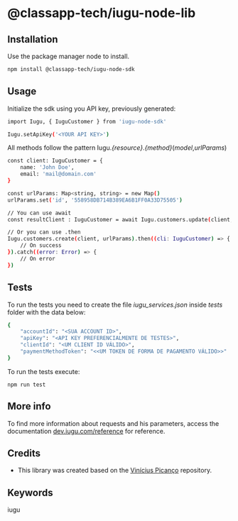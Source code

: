 # @classapp-tech/iugu-node-lib

## Installation
Use the package manager node to install.

```bash
npm install @classapp-tech/iugu-node-sdk
```

## Usage
Initialize the sdk using you API key, previously generated:

```bash
import Iugu, { IuguCustomer } from 'iugu-node-sdk'

Iugu.setApiKey('<YOUR API KEY>')
```
All methods follow the pattern Iugu._{resource}_._{method}_(_model_,_urlParams_)

```bash
const client: IuguCustomer = {
    name: 'John Doe',
    email: 'mail@domain.com'
}

const urlParams: Map<string, string> = new Map()
urlParams.set('id', '558958DB714B389EA6B1FF0A33D75505')

// You can use await
const resultClient : IuguCustomer = await Iugu.customers.update(client, urlParams)

// Or you can use .then
Iugu.customers.create(client, urlParams).then((cli: IuguCustomer) => {
    // On success
}).catch((error: Error) => {
    // On error
})
```
## Tests
To run the tests you need to create the file _iugu\_services.json_ inside _tests_ folder with the data below:

```bash
{
    "accountId": "<SUA ACCOUNT ID>",
    "apiKey": "<API KEY PREFERENCIALMENTE DE TESTES>",
    "clientId": "<UM CLIENT ID VÁLIDO>",
    "paymentMethodToken": "<<UM TOKEN DE FORMA DE PAGAMENTO VÁLIDO>>"
}
```

To run the tests execute:

`npm run test`

## More info
To find more information about requests and his parameters, access the documentation [dev.iugu.com/reference](https://dev.iugu.com/reference) for reference.

## Credits
- This library was created based on the [Vinícius Picanço](https://github.com/V1pi) repository.

## Keywords
iugu